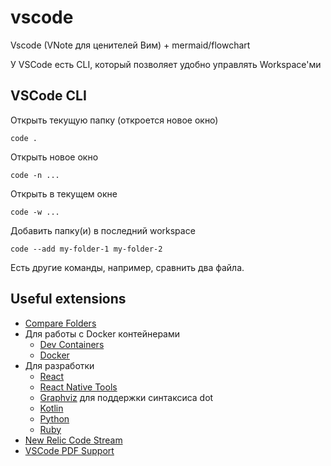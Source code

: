 # vscode

Vscode (VNote для ценителей Вим) + mermaid/flowchart

У VSCode есть CLI, который позволяет удобно управлять Workspace'ми

## VSCode CLI

Открыть текущую папку (откроется новое окно)

```
code .
```

Открыть новое окно

```
code -n ...
```

Открыть в текущем окне

```
code -w ...
```

Добавить папку(и) в последний workspace

```
code --add my-folder-1 my-folder-2
```

Есть другие команды, например, сравнить два файла.

## Useful extensions

* [Compare Folders](https://marketplace.visualstudio.com/items?itemName=moshfeu.compare-folders)
* Для работы с Docker контейнерами
  * [Dev Containers](https://marketplace.visualstudio.com/items?itemName=ms-vscode-remote.remote-containers)
  * [Docker](https://marketplace.visualstudio.com/items?itemName=ms-azuretools.vscode-docker)
* Для разработки
  * [React](https://marketplace.visualstudio.com/items?itemName=dsznajder.es7-react-js-snippets)
  * [React Native Tools](https://marketplace.visualstudio.com/items?itemName=msjsdiag.vscode-react-native)
  * [Graphviz](https://marketplace.visualstudio.com/items?itemName=joaompinto.vscode-graphviz) для поддержки синтаксиса dot
  * [Kotlin](https://marketplace.visualstudio.com/items?itemName=fwcd.kotlin)
  * [Python](https://marketplace.visualstudio.com/items?itemName=ms-python.python)
  * [Ruby](https://marketplace.visualstudio.com/items?itemName=rebornix.Ruby)
* [New Relic Code Stream](https://marketplace.visualstudio.com/items?itemName=CodeStream.codestream)
* [VSCode PDF Support](https://marketplace.visualstudio.com/items?itemName=tomoki1207.pdf)
